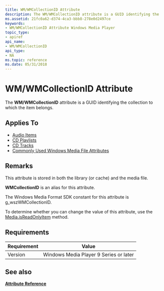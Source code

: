 ```yaml
---
title: WM/WMCollectionID Attribute
description: The WM/WMCollectionID attribute is a GUID identifying the collection to which the item belongs.
ms.assetid: 21fc0a62-d374-4ca3-bbb8-278e0d2497ce
keywords:
- WM/WMCollectionID Attribute Windows Media Player
topic_type:
- apiref
api_name:
- WM/WMCollectionID
api_type:
- NA
ms.topic: reference
ms.date: 05/31/2018
---
```


# WM/WMCollectionID Attribute

The **WM/WMCollectionID** attribute is a GUID identifying the collection to which the item belongs.

## Applies To

-   [Audio Items](audio-item-attributes.md)
-   [CD Playlists](cd-playlist-attributes.md)
-   [CD Tracks](cd-track-attributes.md)
-   [Commonly Used Windows Media File Attributes](commonly-used-windows-media-file-attributes.md)

## Remarks

This attribute is stored in both the library (or cache) and the media file.

**WMCollectionID** is an alias for this attribute.

The Windows Media Format SDK constant for this attribute is g\_wszWMCollectionID.

To determine whether you can change the value of this attribute, use the [Media.isReadOnlyItem](media-isreadonlyitem.md) method.

## Requirements



| Requirement | Value |
|--------------------|---------------------------------------------------|
| Version<br/> | Windows Media Player 9 Series or later<br/> |



## See also

<dl> <dt>

[**Attribute Reference**](attribute-reference.md)
</dt> </dl>

 

 





